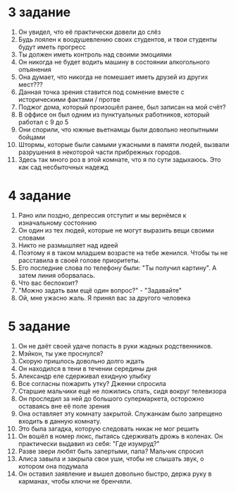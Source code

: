 # 3 задание
1. Он увидел, что её практически довели до слёз
2. Будь лоялен к воодушевлению своих студентов, и твои студенты будут иметь прогресс
3. Ты должен иметь контроль над своими эмоциями
4. Он никогда не будет водить машину в состоянии алкогольного опъянения
5. Она думает, что никогда не помешает иметь друзей из других мест???
6. Данная точка зрения ставится под сомнение вместе с историческими фактами / протве
7. Поджог дома, который произошёл ранее, был записан на мой счёт?
8. В оффисе он был одним из пунктуальных работников, который работал с 9 до 5
9. Они спорили, что южные вьетнамцы были довольно неопытными бойцами
10. Штормы, которые были самыми ужасными в памяти людей, вызвали разрушения в некоторой части прибрежных городов.
11. Здесь так много роз в этой комнате, что я по сути задыхаюсь. Это как сад несбыточных надежд

# 4 задание
1. Рано или поздно, депрессия отступит и мы вернёмся к изначальному состоянию
2. Он один из тех людей, которые не могут выразить вещи своими словами
3. Никто не размышляет над идеей
4. Поэтому я в таком младшем возрасте на тебе женился. Чтобы ты не расставила в своей голове приоритеты.
5. Его последние слова по телефону были: "Ты получил картину". А затем линия оборвалась.
6. Что вас беспокоит?
7. "Можно задать вам ещё один вопрос?" - "Задавайте"
8. Ой, мне ужасно жаль. Я принял вас за другого человека

# 5 задание
1. Он не даёт своей удаче попасть в руки жадных родственников.
2. Мэйкон, ты уже проснулся?
3. Скорую пришлось довольно долго ждать
4. Он находился в тени в течении середины дня
5. Александр еле сдерживал ехидную улыбку
6. Все согласны пожарить утку? Дженни спросила
7. Старшие мальчики ещё не ложились спать, сидя вокруг телевизора
8. Он проследил за ней до большого супермаркета, осторожно оставаясь вне её поле зрения
9. Она оставляет эту комнату закрытой. Служанкам было запрещено входить в данную комнату.
10. Это была загадка, которую следовать никак не мог решить
11. Он вошёл в номер люкс, пытаясь сдерживать дрожь в коленах. Он практически выдавил из себя: "Где изумруд?"
12. Разве звери любят быть запертыми, папа? Мальчик спросил
13. Алиса завыла и закрыла свои уши, чтобы не слышать звук, о котором она подумала
14. Он оставил заявление и вышел довольно быстро, держа руку в карманах, чтобы ключи не бренчяли.